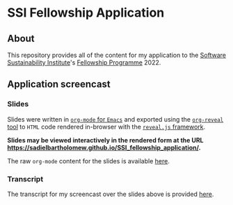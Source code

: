 # SSI Fellowship Application

## About

This repository provides all of the content for my application to the
[Software Sustainability Institute](https://www.software.ac.uk/)'s
[Fellowship Programme](https://www.software.ac.uk/programmes-and-events/fellowship-programme)
2022.


## Application screencast

### Slides

Slides were written in [`org-mode` for `Emacs`](https://orgmode.org/)
and exported using the [`org-reveal` tool](https://github.com/yjwen/org-reveal)
to `HTML` code rendered in-browser with the
[`reveal.js` framework](https://revealjs.com/).

**Slides may be viewed interactively in the rendered form at the URL
https://sadielbartholomew.github.io/SSI_fellowship_application/.**

The raw `org-mode` content for the slides is available [here](application.org).


### Transcript

The transcript for my screencast over the slides above is
provided [here](screencast/transcript.org).
